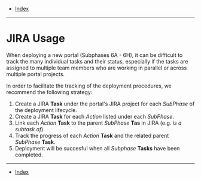 - [Index](../index.md)

---

# JIRA Usage

When deploying a new portal (Subphases 6A - 6H), it can be difficult to track the many individual tasks and their status, especially if the tasks are assigned to multiple team members who are working in parallel or across multiple portal projects.

In order to facilitate the tracking of the deployment procedures, we recommend the following strategy:

1. Create a JIRA **Task** under the portal's JIRA project for each _SubPhase_ of the deployment lifecycle.
2. Create a JIRA **Task** for each _Action_ listed under each _SubPhase_.
3. Link each _Action_ **Task** to the parent _SubPhase_ **Tas** in JIRA (e.g. _is a subtask of_).
4. Track the progress of each _Action_ **Task** and the related parent _SubPhase_ **Task**.
5. Deployment will be succesful when all _Subphase_ **Tasks** have been completed.

---

- [Index](../index.md)
